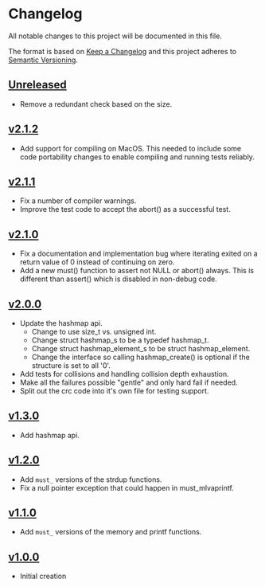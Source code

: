 <!--
SPDX-FileCopyrightText: 2021 Comcast Cable Communications Management, LLC
SPDX-License-Identifier: Apache-2.0
-->
# Changelog
All notable changes to this project will be documented in this file.

The format is based on [Keep a Changelog](http://keepachangelog.com/en/1.0.0/)
and this project adheres to [Semantic Versioning](http://semver.org/spec/v2.0.0.html).

## [Unreleased]

- Remove a redundant check based on the size.

## [v2.1.2]
- Add support for compiling on MacOS.  This needed to include some code portability
  changes to enable compiling and running tests reliably.

## [v2.1.1]
- Fix a number of compiler warnings.
- Improve the test code to accept the abort() as a successful test.

## [v2.1.0]
- Fix a documentation and implementation bug where iterating exited on a return
  value of 0 instead of continuing on zero.
- Add a new must() function to assert not NULL or abort() always.  This is
  different than assert() which is disabled in non-debug code.

## [v2.0.0]
- Update the hashmap api.
    - Change to use size_t vs. unsigned int.
    - Change struct hashmap_s to be a typedef hashmap_t.
    - Change struct hashmap_element_s to be struct hashmap_element.
    - Change the interface so calling hashmap_create() is optional if the
      structure is set to all '0'.
- Add tests for collisions and handling collision depth exhaustion.
- Make all the failures possible "gentle" and only hard fail if needed.
- Split out the crc code into it's own file for testing support.

## [v1.3.0]
- Add hashmap api.

## [v1.2.0]
- Add `must_` versions of the strdup functions.
- Fix a null pointer exception that could happen in must_mlvaprintf.

## [v1.1.0]
- Add `must_` versions of the memory and printf functions.

## [v1.0.0]
- Initial creation

[Unreleased]: https://github.com/xmidt-org/cutils/compare/v2.1.2...HEAD
[v2.1.2]: https://github.com/xmidt-org/cutils/compare/v2.1.1...v2.1.2
[v2.1.1]: https://github.com/xmidt-org/cutils/compare/v2.1.0...v2.1.1
[v2.1.0]: https://github.com/xmidt-org/cutils/compare/v2.0.0...v2.1.0
[v2.0.0]: https://github.com/xmidt-org/cutils/compare/v1.3.0...v2.0.0
[v1.3.0]: https://github.com/xmidt-org/cutils/compare/v1.2.0...v1.3.0
[v1.2.0]: https://github.com/xmidt-org/cutils/compare/v1.1.0...v1.2.0
[v1.1.0]: https://github.com/xmidt-org/cutils/compare/v1.0.0...v1.1.0
[v1.0.0]: https://github.com/xmidt-org/cutils/compare/de0878703659b82cd1bd1590b4e257119aacb650...v1.0.0
